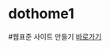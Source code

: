 # dothome1

#웹표준 사이트 만들기
<a href="https://ssra91.github.io/dothome1/webstandard/index.html">바로가기</a>

